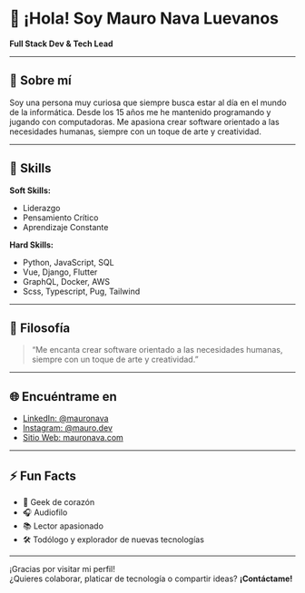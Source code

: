 # 👋 ¡Hola! Soy Mauro Nava Luevanos

**Full Stack Dev & Tech Lead**

---

## 🚀 Sobre mí

Soy una persona muy curiosa que siempre busca estar al día en el mundo de la informática. Desde los 15 años me he mantenido programando y jugando con computadoras. Me apasiona crear software orientado a las necesidades humanas, siempre con un toque de arte y creatividad.

---

## 🧠 Skills

**Soft Skills:**  
- Liderazgo  
- Pensamiento Crítico  
- Aprendizaje Constante  

**Hard Skills:**  
- Python, JavaScript, SQL  
- Vue, Django, Flutter
- GraphQL, Docker, AWS
- Scss, Typescript, Pug, Tailwind

---

## 🎨 Filosofía

> “Me encanta crear software orientado a las necesidades humanas, siempre con un toque de arte y creatividad.”

---

## 🌐 Encuéntrame en

- [LinkedIn: @mauronava](https://linkedin.com/in/mauronava)
- [Instagram: @mauro.dev](https://instagram.com/mauro.dev)
- [Sitio Web: mauronava.com](https://mauronava.com)

---

## ⚡ Fun Facts

- 👾 Geek de corazón  
- 🎧 Audiofilo  
- 📚 Lector apasionado  
- 🛠️ Todólogo y explorador de nuevas tecnologías  

---

¡Gracias por visitar mi perfil!  
¿Quieres colaborar, platicar de tecnología o compartir ideas? **¡Contáctame!**
